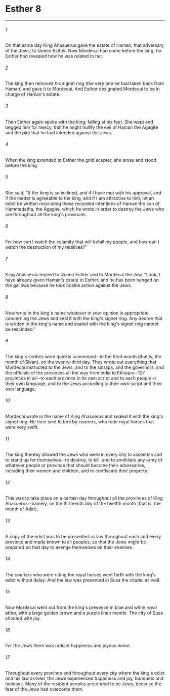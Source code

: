 # Esther 8
***



###### 1 
On that same day King Ahasuerus gave the estate of Haman, that adversary of the Jews, to Queen Esther. Now Mordecai had come before the king, for Esther had revealed how he was related to her. 

###### 2 
The king then removed his signet ring (the very one he had taken back from Haman) and gave it to Mordecai. And Esther designated Mordecai to be in charge of Haman's estate. 

###### 3 
Then Esther again spoke with the king, falling at his feet. She wept and begged him for mercy, that he might nullify the evil of Haman the Agagite and the plot that he had intended against the Jews. 

###### 4 
When the king extended to Esther the gold scepter, she arose and stood before the king. 

###### 5 
She said, "If the king is so inclined, and if I have met with his approval, and if the matter is agreeable to the king, and if I am attractive to him, let an edict be written rescinding those recorded intentions of Haman the son of Hammedatha, the Agagite, which he wrote in order to destroy the Jews who are throughout all the king's provinces. 

###### 6 
For how can I watch the calamity that will befall my people, and how can I watch the destruction of my relatives?" 

###### 7 
King Ahasuerus replied to Queen Esther and to Mordecai the Jew, "Look, I have already given Haman's estate to Esther, and he has been hanged on the gallows because he took hostile action against the Jews. 

###### 8 
Now write in the king's name whatever in your opinion is appropriate concerning the Jews and seal it with the king's signet ring. Any decree that is written in the king's name and sealed with the king's signet ring cannot be rescinded." 

###### 9 
The king's scribes were quickly summoned--in the third month (that is, the month of Sivan), on the twenty-third day. They wrote out everything that Mordecai instructed to the Jews, and to the satraps, and the governors, and the officials of the provinces all the way from India to Ethiopia--127 provinces in all--to each province in its own script and to each people in their own language, and to the Jews according to their own script and their own language. 

###### 10 
Mordecai wrote in the name of King Ahasuerus and sealed it with the king's signet ring. He then sent letters by couriers, who rode royal horses that were very swift. 

###### 11 
The king thereby allowed the Jews who were in every city to assemble and to stand up for themselves--to destroy, to kill, and to annihilate any army of whatever people or province that should become their adversaries, including their women and children, and to confiscate their property. 

###### 12 
This was to take place on a certain day throughout all the provinces of King Ahasuerus--namely, on the thirteenth day of the twelfth month (that is, the month of Adar). 

###### 13 
A copy of the edict was to be presented as law throughout each and every province and made known to all peoples, so that the Jews might be prepared on that day to avenge themselves on their enemies. 

###### 14 
The couriers who were riding the royal horses went forth with the king's edict without delay. And the law was presented in Susa the citadel as well. 

###### 15 
Now Mordecai went out from the king's presence in blue and white royal attire, with a large golden crown and a purple linen mantle. The city of Susa shouted with joy. 

###### 16 
For the Jews there was radiant happiness and joyous honor. 

###### 17 
Throughout every province and throughout every city where the king's edict and his law arrived, the Jews experienced happiness and joy, banquets and holidays. Many of the resident peoples pretended to be Jews, because the fear of the Jews had overcome them.
